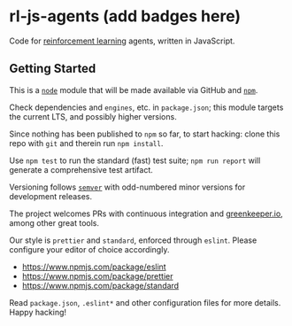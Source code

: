 # rl-js-agents (add badges here)

Code for [reinforcement learning](https://en.wikipedia.org/wiki/Reinforcement_learning) agents, written in JavaScript.

## Getting Started

This is a [`node`](https://nodejs.org) module that will be made available via GitHub and [`npm`](https://www.npmjs.com/).

Check dependencies and `engines`, etc. in `package.json`; this module targets the current LTS, and possibly higher versions.

Since nothing has been published to `npm` so far, to start hacking: clone this repo with `git` and therein run `npm install`.

Use `npm test` to run the standard (fast) test suite; `npm run report` will generate a comprehensive test artifact.

Versioning follows [`semver`](https://semver.org/spec/v2.0.0.html) with odd-numbered minor versions for development releases.

The project welcomes PRs with continuous integration and [greenkeeper.io](https://greenkeeper.io/), among other great tools.

Our style is `prettier` and `standard`, enforced through `eslint`. Please configure your editor of choice accordingly.

* https://www.npmjs.com/package/eslint
* https://www.npmjs.com/package/prettier
* https://www.npmjs.com/package/standard

Read `package.json`, `.eslint*` and other configuration files for more details. Happy hacking!
